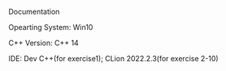 Documentation

Opearting System: Win10

C++ Version: C++ 14

IDE: Dev C++(for exercise1); CLion 2022.2.3(for exercise 2-10)
